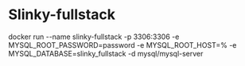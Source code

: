 # Slinky-fullstack


docker run --name slinky-fullstack -p 3306:3306 -e MYSQL_ROOT_PASSWORD=password -e MYSQL_ROOT_HOST=%  -e MYSQL_DATABASE=slinky_fullstack -d mysql/mysql-server

